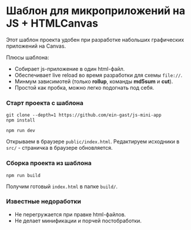 # Шаблон для микроприложений на JS + HTMLCanvas

Этот шаблон проекта удобен при разработке набольших графических приложений на Canvas.

Плюсы шаблона:

 - Собирает js-приложение в один html-файл.
 - Обеспечивает live reload во время разработки для схемы `file://`.
 - Минмум зависимотей (только **rollup**, команды **md5sum** и **cut**).
 - Простой как пробка, можно легко подогнать под себя.

### Старт проекта с шаблона

```
git clone --depth=1 https://github.com/ein-gast/js-mini-app
npm install
```

```
npm run dev
```

Открываем в браузере `public/index.html`. Редактируем исходники в `src/` - страничка в браузере обновляется.

### Сборка проекта из шаблона

```
npm run build
```

Получим готовый `index.html` в папке `build/`.

### Известные недоработки

 - Не перегружается при правке html-файлов.
 - Не делает минификации и порчей постобработки.

